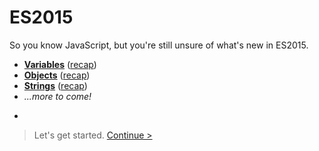 # ES2015

So you know JavaScript, but you're still unsure of what's new in ES2015.

* __[Variables](variables/README.md)__ ([recap](variables/recap.md))
* __[Objects](objects/README.md)__ ([recap](objects/recap.md))
* __[Strings](strings/README.md)__ ([recap](strings/recap.md))
* _...more to come!_

-

> Let's get started. [Continue >](variables/README.md)
